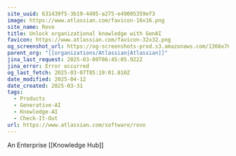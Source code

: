 ```yaml
---
site_uuid: 631439f5-3b19-4495-a275-e49005359ef3
image: https://www.atlassian.com/favicon-16x16.png
site_name: Rovo
title: Unlock organizational knowledge with GenAI
favicon: https://www.atlassian.com/favicon-32x32.png
og_screenshot_url: https://og-screenshots-prod.s3.amazonaws.com/1366x768/80/false/73c4578da1dbc727ab4322cca9c1046f0621ab1cc7c7962a36caf6c68e607d9f.jpeg
parent_org: "[[organizations/Atlassian|Atlassian]]"
jina_last_request: 2025-03-09T06:45:05.922Z
jina_error: Error occurred
og_last_fetch: 2025-03-07T05:19:01.810Z
date_modified: 2025-04-12
date_created: 2025-03-31
tags:
  - Products
  - Generative-AI
  - Knowledge-AI
  - Check-It-Out
url: https://www.atlassian.com/software/rovo
---
```




























An Enterprise [[Knowledge Hub]]

